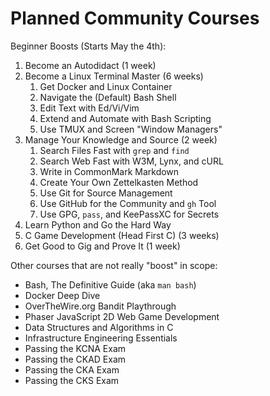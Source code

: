 # Planned Community Courses

Beginner Boosts (Starts May the 4th):

1. Become an Autodidact (1 week)
1. Become a Linux Terminal Master (6 weeks)
   1. Get Docker and Linux Container 
   1. Navigate the (Default) Bash Shell
   1. Edit Text with Ed/Vi/Vim
   1. Extend and Automate with Bash Scripting
   1. Use TMUX and Screen "Window Managers"
1. Manage Your Knowledge and Source (2 week)
   1. Search Files Fast with `grep` and `find`
   1. Search Web Fast with W3M, Lynx, and cURL
   1. Write in CommonMark Markdown
   1. Create Your Own Zettelkasten Method
   1. Use Git for Source Management
   1. Use GitHub for the Community and `gh` Tool
   1. Use GPG, `pass`, and KeePassXC for Secrets
1. Learn Python and Go the Hard Way
1. C Game Development (Head First C) (3 weeks)
1. Get Good to Gig and Prove It (1 week)

Other courses that are not really "boost" in scope:

* Bash, The Definitive Guide (aka `man bash`)
* Docker Deep Dive
* OverTheWire.org Bandit Playthrough
* Phaser JavaScript 2D Web Game Development
* Data Structures and Algorithms in C
* Infrastructure Engineering Essentials
* Passing the KCNA Exam
* Passing the CKAD Exam
* Passing the CKA Exam
* Passing the CKS Exam
